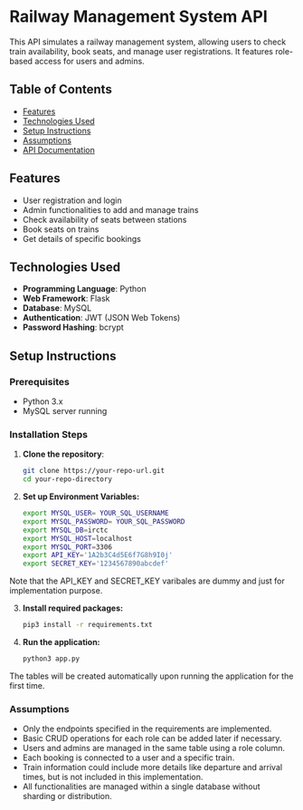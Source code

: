 # Railway Management System API

This API simulates a railway management system, allowing users to check train availability, book seats, and manage user registrations. It features role-based access for users and admins.

## Table of Contents
- [Features](#features)
- [Technologies Used](#technologies-used)
- [Setup Instructions](#setup-instructions)
- [Assumptions](#assumptions)
- [API Documentation](https://docs.google.com/document/d/104uL0bqvzmJ942jmBXius91OBYbPcn07UYp8BEpL8QA/edit?usp=sharing)

## Features
- User registration and login
- Admin functionalities to add and manage trains
- Check availability of seats between stations
- Book seats on trains
- Get details of specific bookings

## Technologies Used
- **Programming Language**: Python
- **Web Framework**: Flask
- **Database**: MySQL
- **Authentication**: JWT (JSON Web Tokens)
- **Password Hashing**: bcrypt

## Setup Instructions

### Prerequisites
- Python 3.x
- MySQL server running

### Installation Steps
1. **Clone the repository**:
   ```bash
   git clone https://your-repo-url.git
   cd your-repo-directory
   
2. **Set up Environment Variables:**
   ```bash
   export MYSQL_USER= YOUR_SQL_USERNAME
   export MYSQL_PASSWORD= YOUR_SQL_PASSWORD
   export MYSQL_DB=irctc
   export MYSQL_HOST=localhost
   export MYSQL_PORT=3306
   export API_KEY='1A2b3C4d5E6f7G8h9I0j'
   export SECRET_KEY='1234567890abcdef'

  Note that the API_KEY and SECRET_KEY varibales are dummy and just for implementation purpose.

3. **Install required packages:**
     ```bash
     pip3 install -r requirements.txt

4. **Run the application:**
   ```bash
   python3 app.py

The tables will be created automatically upon running the application for the first time.

### Assumptions
- Only the endpoints specified in the requirements are implemented.
- Basic CRUD operations for each role can be added later if necessary.
- Users and admins are managed in the same table using a role column.
- Each booking is connected to a user and a specific train.
- Train information could include more details like departure and arrival times, but is not included in this implementation.
- All functionalities are managed within a single database without sharding or distribution.
